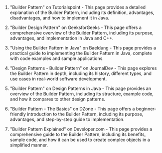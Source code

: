 

1. "Builder Pattern" on Tutorialspoint - This page provides a detailed explanation of the Builder Pattern, including its definition, advantages, disadvantages, and how to implement it in Java.

2. "Builder Design Pattern" on GeeksforGeeks - This page offers a comprehensive overview of the Builder Pattern, including its purpose, advantages, and implementation in Java and C++.

3. "Using the Builder Pattern in Java" on Baeldung - This page provides a practical guide to implementing the Builder Pattern in Java, complete with code examples and sample applications.

4. "Design Patterns - Builder Pattern" on JournalDev - This page explores the Builder Pattern in depth, including its history, different types, and use cases in real-world software development.

5. "Builder Pattern" on Design Patterns in Java - This page provides an overview of the Builder Pattern, including its structure, example code, and how it compares to other design patterns.

6. "Builder Pattern - The Basics" on DZone - This page offers a beginner-friendly introduction to the Builder Pattern, including its purpose, advantages, and step-by-step guide to implementation.

7. "Builder Pattern Explained" on Developer.com - This page provides a comprehensive guide to the Builder Pattern, including its benefits, sample code, and how it can be used to create complex objects in a simplified manner.